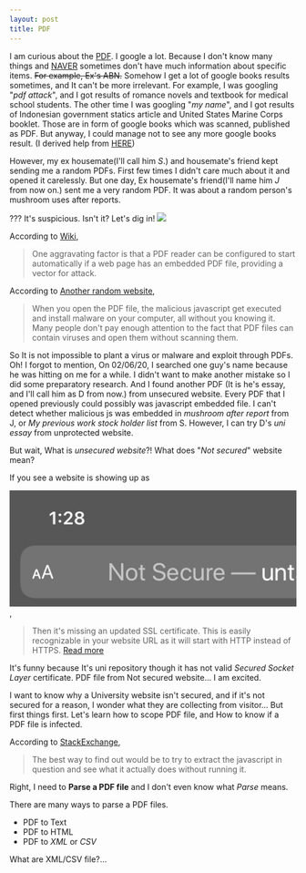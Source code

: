 ```yaml
---
layout: post
title: PDF
---
```


I am curious about the [PDF](https://en.wikipedia.org/wiki/PDF). I google a lot. Because I don't know many things and [NAVER](naver.com) sometimes don't have much information about specific items. ~~For example, Ex's ABN.~~ Somehow I get a lot of google books results sometimes, and It can't be more irrelevant. For example, I was googling "*pdf attack*", and I got results of romance novels and textbook for medical school students. The other time I was googling "*my name*", and I got results of Indonesian government statics article and United States Marine Corps booklet. Those are in form of google books which was scanned, published as PDF. But anyway, I could manage not to see any more google books result. (I derived help from [HERE](https://support.google.com/websearch/thread/19228520?hl=en))

However, my ex housemate(I'll call him *S*.) and housemate's friend kept sending me a random PDFs. First few times I didn't care much about it and opened it carelessly. But one day, Ex housemate's friend(I'll name him *J* from now on.) sent me a very random PDF. It was about a random person's mushroom uses after reports.

??? It's suspicious. Isn't it? Let's dig in!
![](https://www.pinclipart.com/picdir/middle/520-5206500_view-samegoogleiqdbsaucenao-smart-man-pepe-reading-emote-clipart.png)

According to [Wiki](https://en.wikipedia.org/wiki/PDF#Viruses_and_exploits),
>One aggravating factor is that a PDF reader can be configured to start automatically if a web page has an embedded PDF file, providing a vector for attack.

According to [Another random website](https://www.maketecheasier.com/malicious-pdf-files-you-should-not-open/),
>When you open the PDF file, the malicious javascript get executed and install malware on your computer, all without you knowing it. Many people don't pay enough attention to the fact that PDF files can contain viruses and open them without scanning them.

So It is not impossible to plant a virus or malware and exploit through PDFs. Oh! I forgot to mention, On 02/06/20, I searched one guy's name because he was hitting on me for a while. I didn't want to make another mistake so I did some preparatory research. And I found another PDF (It is he's essay, and I'll call him as D from now.) from unsecured website. Every PDF that I opened previously could possibly was javascript embedded file. I can't detect whether malicious js was embedded in *mushroom after report* from J, or *My previous work stock holder list* from S. However, I can try D's *uni essay* from unprotected website.

But wait, What is *unsecured website*?! What does "*Not secured*" website mean?

If you see a website is showing up as

![This](/images/notsecure.jpeg),

>Then it's missing an updated SSL certificate. This is easily recognizable in your website URL as it will start with HTTP instead of HTTPS. [Read more](https://www.awebco.com/blog/site-not-secure/)

It's funny because It's uni repository though it has not valid *Secured Socket Layer* certificate. PDF file from Not secured website... I am excited.

I want to know why a University website isn't secured, and if it's not secured for a reason, I wonder what they are collecting from visitor... But first things first. Let's learn how to scope PDF file, and How to know if a PDF file is infected.

According to [StackExchange](https://security.stackexchange.com/questions/171716/how-to-know-if-a-pdf-file-is-infected),

 >The best way to find out would be to try to extract the javascript in question and see what it actually does without running it.

 Right, I need to **Parse a PDF file** and I don't even know what *Parse* means.

There are many ways to parse a PDF files.

 - PDF to Text
 - PDF to HTML
 - PDF to *XML* or *CSV*

 What are XML/CSV file?...
